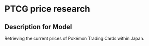 # PTCG price research

## Description for Model

Retrieving the current prices of Pokémon Trading Cards within Japan.

